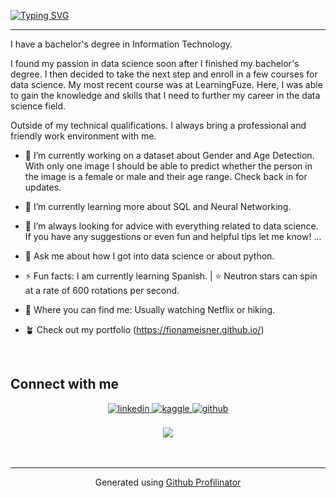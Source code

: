[![Typing SVG](https://readme-typing-svg.herokuapp.com?size=19&multiline=true&width=450&lines=Hi%2C+I'm+Fiona%2C+and+welcome+to+my+GitHub%F0%9F%91%8B;Hola%2C+soy+Fiona+y+bienvenido+a+mi+GitHub%F0%9F%96%96)](https://git.io/typing-svg)
  __________________________________
 I have a bachelor's degree in Information Technology.

I found my passion in data science soon after I finished my bachelor's degree. I then decided to take the next step and enroll in a few courses for data science. My most recent course was at LearningFuze. Here, I was able to gain the knowledge and skills that I need to further my career in the data science field.

Outside of my technical qualifications. I always bring a professional and friendly work environment with me.   
  

- 🔭 I’m currently working on a dataset about Gender and Age Detection. With only one image I should be able to predict whether the person in the image is a female or male and their age range. Check back in for updates.  
  

- 🌱 I’m currently learning more about SQL and Neural Networking.  
  

- 🤔 I’m always looking for advice with everything related to data science. If you have any suggestions or even fun and helpful tips let me know! ...  
  

- 💬 Ask me about how I got into data science or about python.  
  

- ⚡ Fun facts: I am currently learning Spanish. | ⭐ Neutron stars can spin at a rate of 600 rotations per second.
  

- 🦁 Where you can find me: Usually watching Netflix or hiking.
  

- 🪴 Check out my portfolio (https://fionameisner.github.io/)  
  
  <br/>  


## Connect with me  
<div align="center">
<a href="https://linkedin.com/in/fiona-meisner" target="_blank">
<img src=https://img.shields.io/badge/linkedin-%231E77B5.svg?&style=for-the-badge&logo=linkedin&logoColor=white alt=linkedin style="margin-bottom: 5px;" />
</a>
<a href="https://www.kaggle.com/fionameisner" target="_blank">
<img src=https://img.shields.io/badge/kaggle-%2344BAE8.svg?&style=for-the-badge&logo=kaggle&logoColor=white alt=kaggle style="margin-bottom: 5px;" />
</a>
<a href="https://github.com/fionameisner" target="_blank">
<img src=https://img.shields.io/badge/github-%2324292e.svg?&style=for-the-badge&logo=github&logoColor=white alt=github style="margin-bottom: 5px;" />
</a>  
</div>  
  

<br/>  

<div align="center">
<img src="https://komarev.com/ghpvc/?username=fionameisner&&style=flat-square" align="center" />
</div>  
  

<br/>  

<div align="center"></div>
<br />

----
<div align="center">Generated using <a href="https://profilinator.rishav.dev/" target="_blank">Github Profilinator</a></div>
